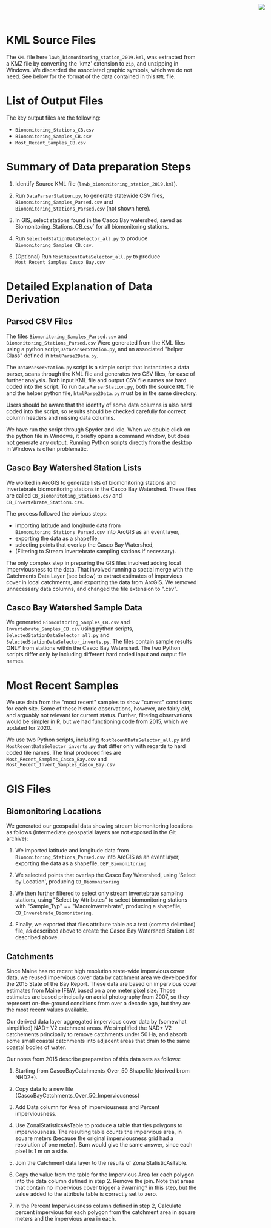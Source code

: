 <img
    src="https://www.cascobayestuary.org/wp-content/uploads/2014/04/logo_sm.jpg"
    style="position:absolute;top:10px;right:50px;" />

#  KML Source Files
The `KML` file here `lawb_biomonitoring_station_2019.kml`, was extracted from
a KMZ file by converting the 'kmz' extension to `zip`, and unzipping in Windows. 
We discarded the associated graphic symbols, which we do not need. See below for 
the format of the data contained in this `KML` file.

# List of Output Files
The key output files are the following:
*  `Biomonitoring_Stations_CB.csv`
*  `Biomonitoring_Samples_CB.csv`
*  `Most_Recent_Samples_CB.csv`

# Summary of Data preparation Steps
1.  Identify Source KML file (`lawb_biomonitoring_station_2019.kml`).

2.  Run  `DataParserStation.py`, to generate statewide CSV files,
    `Biomonitoring_Samples_Parsed.csv` and `Biomonitoring_Stations_Parsed.csv`
    (not shown here).
    
3.  In GIS, select stations found in the Casco Bay watershed, saved as 
    Biomonitoring_Stations_CB.csv` for all biomonitoring stations.
    
4.  Run `SelectedStationDataSelector_all.py` to produce 
    `Biomonitoring_Samples_CB.csv`.
    
5.  (Optional) Run `MostRecentDataSelector_all.py` to produce 
    `Most_Recent_Samples_Casco_Bay.csv`


# Detailed Explanation of Data Derivation
## Parsed CSV Files
The files `Biomonitoring_Samples_Parsed.csv` and `Biomonitoring_Stations_Parsed.csv`
Were generated from the KML files using a python script,`DataParserStation.py`,
and an associated "helper Class" defined in `htmlParse2Data.py`. 

The `DataParserStation.py` script is a simple script that instantiates 
a data parser, scans through the KML file and generates two CSV files, for
ease of further analysis.  Both input KML file and output CSV file names
are hard coded into the script.  To run `DataParserStation.py`, both the
source `KML` file and the helper python file, `htmlParse2Data.py` must be
in the same directory.

Users should be aware that the identity of some data columns is also hard
coded into the script, so results should be checked carefully for correct
column headers and missing data columns.

We have run the script through Spyder and Idle.  When we double click on
the python file in Windows, it briefly opens a command window, but
does not generate any output.  Running Python scripts directly from the
desktop in Windows is often problematic.

## Casco Bay Watershed Station Lists
We worked in ArcGIS to generate lists of biomonitoring
stations  and invertebrate biomonitoring stations in the Casco Bay Watershed. 
These files are called `CB_Biomonitoting_Stations.csv` and
`CB_Invertebrate_Stations.csv`. 

The process followed the obvious steps:
*  importing latitude and longitude data from
   `Biomonitoring_Stations_Parsed.csv` into ArcGIS as an event layer,
*  exporting the data as a shapefile,
*  selecting points that overlap the Casco Bay Watershed, 
*  (Filtering to Stream Invertebrate sampling stations if necessary). 

The only complex step in preparing the GIS files involved adding local 
imperviousness to the data.  That involved running a spatial merge with the
Catchments Data Layer (see below) to extract estimates of impervious cover in
local catchments, and exporting the data from ArcGIS. We removed unnecessary
data columns, and changed the file extension to ".csv".

## Casco Bay Watershed Sample Data
We generated `Biomonitoring_Samples_CB.csv` and
`Invertebrate_Samples_CB.csv` using python scripts, 
`SelectedStationDataSelector_all.py` and `SelectedStationDataSelector_inverts.py`.
The files contain sample results ONLY from stations within the Casco Bay
Watershed.  The two Python scripts differ only by including different hard
coded input and output file names.

# Most Recent Samples
We use data from the "most recent" samples to show "current" conditions for
each site.  Some of these historic observations, however, are fairly old, and
arguably not relevant for current status.  Further, filtering observations
would be simpler in R, but we had functioning code from 2015, which we updated
for 2020.

We use two Python scripts, including `MostRecentDataSelector_all.py` and
`MostRecentDataSelector_inverts.py` that differ only with regards to hard
coded file names.  The final produced files are
`Most_Recent_Samples_Casco_Bay.csv` and `Most_Recent_Invert_Samples_Casco_Bay.csv`

# GIS Files
## Biomonitoring Locations
We generated our geospatial data showing stream biomonitoring
locations as follows (intermediate geospatial layers are not exposed in the Git 
archive):

1.  We imported  latitude and longitude data from `Biomonitoring_Stations_Parsed.csv`
    into ArcGIS as an event layer, exporting the data as a shapefile, 
    `DEP_Biomonitoring`

2.  We selected points that overlap the Casco Bay Watershed, using 
    'Select by Location', producing `CB_Biomonitoring`

3.  We then further filtered to select only stream invertebrate sampling
    stations, using "Select by Attributes" to select biomonitoring stations
    with "Sample_Typ" == "Macroinvertebrate", producing a shapefile,
    `CB_Inverebrate_Biomonitoring`.

4.  Finally, we exported that files attribute table as a text (comma delimited)
    file, as described above to create the Casco Bay Watershed Station List
    described above.

## Catchments 
Since Maine has no recent high resolution state-wide impervious cover data, we
reused impervious cover data by catchment area we developed for the 2015
State of the Bay Report.  These data are based on impervious cover estimates from
Maine IF&W, based on a one meter pixel size.  Those estimates are based principally 
on aerial photography from 2007, so they represent on-the-ground conditions
from over a decade ago, but they are the most recent values available.  

Our derived data layer aggregated impervious cover data by (somewhat simplified)
NAD+ V2 catchment areas.  We simplified the NAD+ V2 catchements principally to
remove catchments under 50 Ha, and absorb some small coastal catchments
into adjacent areas that drain to the same coastal bodies of water.

Our notes from 2015 describe preparation of this data sets as follows:

1.	Starting from CascoBayCatchments_Over_50 Shapefile (derived brom NHD2+).  

2.	Copy data to a new file (CascoBayCatchments_Over_50_Imperviousness)  

3.	Add Data column for Area of imperviousness and Percent imperviousness.  

4.	Use ZonalStatisticsAsTable to produce a table that ties polygons to
        imperviousness.  The resulting table counts the impervious area, in square
        meters (because the original imperviousness grid had a resolution of
        one meter).  Sum would give the same answer, since each pixel is 1 m on
        a side.  

5.	Join the Catchment data layer to the results of ZonalStatisticAsTable. 
 
6.	Copy the value from the table for the Impervious Area for each polygon
        into the data column defined in step 2.  Remove the join.  Note that
        areas that contain no impervious cover trigger a ?warning? in this
        step, but the value added to the attribute table is correctly set to zero.  

7.	In the Percent Imperviousness column defined in step 2,
        Calculate percent impervious for each polygon from the catchment area in
        square meters and the impervious area in each.








